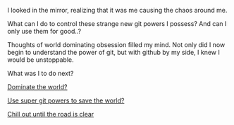 I looked in the mirror, realizing that it was me causing the chaos around me.

What can I do to control these strange new git powers I possess? And can I only
use them for good..?

Thoughts of world dominating obsession filled my mind. Not only did I now begin
to understand the power of git, but with github by my side, I knew I would be unstoppable.

What was I to do next?

[Dominate the world?](../hulk/smash.md)

[Use super git powers to save the world?](../super-powers/practice-flying.md)

[Chill out until the road is clear](../lighter/toke.md)